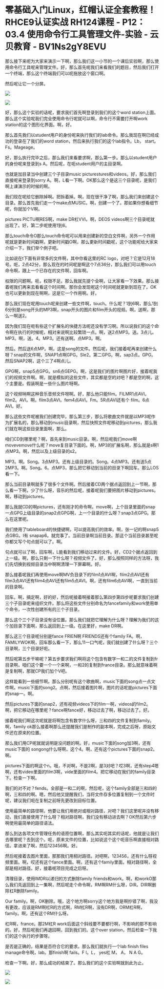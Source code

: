 # 零基础入门Linux，红帽认证全套教程！RHCE9认证实战 RH124课程 - P12：03.4 使用命令行工具管理文件-实验 - 云贝教育 - BV1Ns2gY8EVU

那么接下来呢为大家来演示一下啊，那么我们这一小节的一个课后实验啊，那么使用命令行工具呢来管理文件。好，那么首先呢我们来看我们的题目，然后我们打开一个终端，那么这个终端我们可以呃拖放这个窗口啊。

然后呢让它一个分屏。

![](img/9b118fa04f5c2590cc4f270355c75512_1.png)

![](img/9b118fa04f5c2590cc4f270355c75512_2.png)

好，那么这个实验的话呢，要求我们首先啊登录到我们的这个word station上面。那么这个实验呢我们完全使用命令行呢就可以啊，命令行不需要打开啊work station的这个图形化界面。啊，好。

那么首先我们以student用户的身份呢来执行我们的lab命令。那么我现在啊已经成功的登录在了我们的word station，然后来执行我们的这个lab指令。Lb， start。Fs。Mageage。

好，那么执行完毕之后，那么我们来看要求啊，那么第一步。那么以student用户的身份呢来登录到s A。然后呢，在呃student用户的主目录啊。

也就是加目录当中创建三个子目录music picturestures和videos。好，那么我们直接呢来登录到sorry A。啊，L看一下啊。OK那么这个是这三个目录呢，是我们啊上课演示的时候的啊。

我们现在呢给它删除掉啊。把拆着掉。啊，现在很干净了啊，那么我们来创建这个目录。那么首先我们走一个make点MUSIC。啊，创建一个了。那如果你想看细节呢，你就加个V啊。

pictures PICTU啊RES啊，make DR杠VVI。啊，DEOS videos啊三个目录呢就出现了。好，第二步呢使用1到6。

那么touch命令O那么touch命令呢可以用来创建新的空白文件啊，另外一个作用呢就是更新时间戳啊，更新时间戳O啊，那么更新时间戳呢，这个功能呢给大家来介绍一下，我们举个例子吧。

比如说在t下面有非常多的文件啊，其中你看这里的RC logo，对吧？它是12月18号。呃，2点42分，那么现在的时间呢是啊这个7点36分，那么我们可以用touch命令啊，跟上一个已存在的文件啊，回车啊。

权限的问题啊。呃，权限不足。那么我就先提个全啊，让大家看一下效果。那么接着呢我们再来去看看这个时间啊。那你会发现呢这个时间呢就更新到现在了。OK也可以更新到现在啊啊，这是它一个作用啊。好。

那么我们现在呢用touch呢来创建一些文件啊，touch。什么呢？1到6啊，那么1到6分别是song开头的MP3啊，snap开头的图片和film开头的视频。啊，送啊，那么一啊送2。

因为我们现在呃有些这个扩展名的快捷方法呢还没有学习啊。所以说我们的这个命令啊在执行的时候呢，相对来说啊比较繁琐一点。啊，送2点MP3。送。3点儿。MP3。啊，送。4。MP3。还有送啊。点MP3。啊。

然后。然后送6点MP。啊，这是song的文件。然后呢，我们接着呢再来创建什么呀？snap的文件啊，SNAP1点啊GPG。Sle2。第二GPG。啊，sap3点。GPG。然后SNAP2啊，这个三了4啊点儿。

GPG啊，snap5点GPG。sn6点GEPG。啊，这是我们的图片啊图片好，接着呢我们的视频文件啊。啊，就是模拟的这些文件，其实都是空的对吧？都是空的啊，这个主要是。假装啊是一些什么图片呀啊。

这个视频呐啊这种音乐音频文件呀啊。好，那么他只能film。FILMR1点AVI。film2。AVI。啊，film3点AVI。fem4点AVI。Fm。5R点AVI还有个 film。6点AVI。好。

那么这些文件呢被我们创建完毕。那么第三步，那么将歌曲文件就是以MP3呢作为扩展名的，那么移动到music目录啊，然后快照文件呢移动到pictures，那么我们就在啊这些目录里面啊，那么。

咱们CD到哪里呢？啊，首先来到music目录。啊，然后呢我们move啊 movevemove什么呢？move复目录下面的。啊，MP3的扩展名啊，那么就是s啊1点MP3。啊，然后以及上级目录的s2。

MP3。啊。Song。3点MP3。还有上级目录的。Song。4点MP3。还有送5点2MP3。啊。Song。6。点MP3，那么把它移动到当前的目录下啊回车。那么LOS看一下。

那么当前目录啊就多了很多个文件啊。然后接着CD两个据点返回到上一节啊，那么看一下啊，少了什么呀，音乐的然后呢，接着呢我们要把图片移动到pictures。啊，移动到pictures。

那么我就CD的啊pictures，还有刚才的命令啊，move啊，上个目录里面的snap一点GPG上级目录的snap2点GPG啊，上一个目录的什么呀？snap3点GPG。那么在这里呢。

我们使用了tableboard的快捷键啊，可以提高我们的效率。啊，张一记的啊snap5点GBG。I有 snapap6。就完事了。当前目录啊当前目录。那这个当前目录甚至呢你都又写个句点就可以了。啊。

句点就可以了啊，回车啊，L能看到我们移动过来的文件。好，CD2个据点返回到上一级。啊，那么只剩一下什么呀？视频文件了。好，那么按照同样的方法呀，我们先切换到视频目录当中啊啊清理一下屏幕啊。好。

那么接着呢我们再使用move啊MV负目录下的film1点AVI啊，film2点AVI还有film3点AVI还有film4点AVI还有film5点AVI。啊，还有film6点AVI啊，一直到当前的目录啊。

回车。啊，搞定啊，好的好，然后呢接着啊接着那么第四步第四步呢要求我们创建三个子目录呢来组织文件。那么将这些文件分别命名为fancefamily和work使用单个命令，一次性创建所有的三个子目录。

那么这个三个子目录没有设位置。那么我们就把它理解为什么呀？理解为我们的这个加目录下面啊，那么返回到上一级。在这里好，make DR啊。

那么这三个目录呢分别是fance FRIEN啊 FRIENDS还有个family FA。啊，FAMILYWOK啊，回车那么看一下，那么11一口气呢，我们就创建了什么呀？三个目录啊，三个目录好呃。

然后呢第五步干嘛呢？第五步要求我们啊将这个包含有数字一和二的文件复制到fr目录啊，咱们这个要一个一个来啊，一和2的复制到france目录。那么就意味着啊是复制啊，那就CP我们加个V吧。

这样能看到一些细节啊。那么分别呢有这个歌曲啊，music下面的song点一点文件啊，music下面的song2。点啊，然后接着图片啊，图片的话呢是pictures下面的snap一。啊。

然后pictures下面的snap2，还有视频videos下的film一啊，videos的film2。啊，把它移动在哪里呢？fance啊fance好，移动过去了啊，移动过去了。好。

接着呢我们啊这次呢就是将啊包含有数字什么呀，三和四的文件复制到family。啊，family ok那么接着啊那么还提醒我们是制作的副本啊，完成之后呀，原始文件还在原来的位置。

那么我们用CP呢就就说明是没问题的啊。好，music下面的song加3啊，还有music下面的 songong什么呀啊，这个4。啊，还有这个pictures下面的snap2。啊。

pictures下面的啊这个n。哦，不对啊，不是2啊，是3对吧？哎3啊，还有step4嗯啊，还有video里面的film3啊，vide里面的film4。把它移动在我们的family目录下。检查一下啊。

我们的对不对？fends。全部是一和二的啊，然后呢，这个family全部是三和四的啊，三和四的啊。嗯，然后他又提醒我们，当将文件存多位置复制到一个文件时呢，建议我们呃在复制之前呀先更改到目标位置。

使用最简单的路径啊，他要让我们用绝对或相对路径，对吧？我们这里呢并没有移动，我们直接使用了什么呀？相对路径啊，我们没有移动进去啊？OK然后第六步啊使用最简单的路径语法。

那么到达各项文件管理任务的语原位置啊，那么其实呃其实的话呢，他就是让我们去哪里呢？去到这个。呃，原来文件的位置，比如说这个这个呃音乐啊直接相对路径。拿进来了啊，然后123456啊。好。

然后呢接着去图片里面，那那我们用相对路径。对吧啊，123456，还有什么呀视频里面。啊，哎还有这个fance里面。啊，还有这个family里面。相对路径啊，全部是相对路径。好，接着呢项目完成之后呀。

清理目录，使用IMDR以递归的方式删除family friends和work。啊，和workO那么我们先返回到上一集啊，然后呢走个命令啊，RM啊RM什么呀，DIR。DIR啊删除杠R删除family。

Our family。啊，OK删除。哦，这个地方啊sorry这个地方我是啊抄错了啊，我没有更改，应该是RM啊杠R的方式啊，RM杠R啊，没有DR啊，ORM杠R啊，family。啊，还有这个RM什么呀。

杠R啊，france。那2M杠R work后面这个斜线要不要都行啊，不影响的那不影响的。好，然后呢我们再退回啊，回到我们的。这个over station，然后检查一下我们的这个执行的步骤呀。

是否是正确的，结果是否符合它的要求。那么我们就执行一个lab finish files manage命令啊，lab。那finish啊 fails。F I。L， yes杠 M， A， N A G。

检查一下啊。好，那么成功的结束了。那么我们的这个实验啊就到此为止。

![](img/9b118fa04f5c2590cc4f270355c75512_4.png)

![](img/9b118fa04f5c2590cc4f270355c75512_5.png)